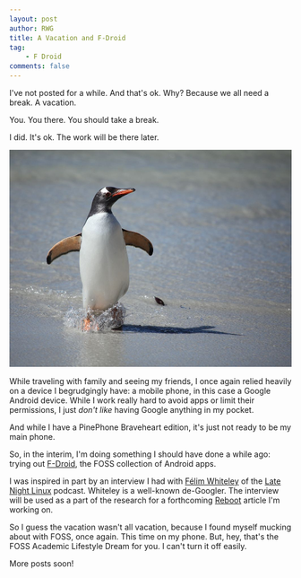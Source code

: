 ```yaml
---
layout: post
author: RWG
title: A Vacation and F-Droid
tag:
    - F Droid
comments: false
---
```


I've not posted for a while. And that's ok. Why? Because we all need a break. A vacation.

You. You there. You should take a break. 

I did. It's ok. The work will be there later. 

![A Gentoo penguin frolicking on a beach somewhere](/assets/images/gentooBeach.jpg "A Gentoo penguin frolicking on a beach somewhere")

While traveling with family and seeing my friends, I once again relied heavily on a device I begrudgingly have: a mobile phone, in this case a Google Android device. While I work really hard to avoid apps or limit their permissions, I just *don't like* having Google anything in my pocket.

And while I have a PinePhone Braveheart edition, it's just not ready to be my main phone.

So, in the interim, I'm doing something I should have done a while ago: trying out [F-Droid](https://f-droid.org/en/packages/org.fdroid.fdroid/), the FOSS collection of Android apps. 

I was inspired in part by an interview I had with [Félim Whiteley](https://twitter.com/felimwhiteley) of the [Late Night Linux](https://latenightlinux.com/) podcast. Whiteley is a well-known de-Googler. The interview will be used as a part of the research for a forthcoming [Reboot](https://thereboot.com) article I'm working on.

So I guess the vacation wasn't all vacation, because I found myself mucking about with FOSS, once again. This time on my phone. But, hey, that's the FOSS Academic Lifestyle Dream for you. I can't turn it off easily.

More posts soon!
